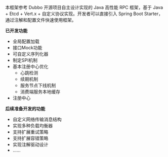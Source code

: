 本框架参考 Dubbo 开源项目自主设计实现的 Java 高性能 RPC 框架，基于 Java + Etcd + Vert.x + 自定义协议实现。开发者可以直接引入 Spring Boot Starter，通过注解和配置文件快速使用框架。

**已开发功能**

- 全局配置加载
- 接口Mock功能
- 可自定义序列化器
- 制定SPI机制
- 基本注册中心优化
  - 心跳检测
  - 续期机制
  - 服务节点下线机制
  - 消费端服务本地缓存
- 注册中心



**后续准备开发的功能**

- 自定义网络传输消息结构
- 实现多种负载均衡器
- 支持扩展重试策略
- 支持扩展容错策略
- 实现注解驱动设计
- …… 
